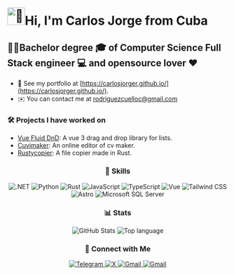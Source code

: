 # **<img src="https://raw.githubusercontent.com/Tarikul-Islam-Anik/Animated-Fluent-Emojis/master/Emojis/Hand%20gestures/Waving%20Hand%20Light%20Skin%20Tone.png" alt="👋" width="40" height="40" />Hi, I'm Carlos Jorge from Cuba**

## 👨‍💻Bachelor degree 🎓 of Computer Science Full Stack engineer 💻 and opensource lover ❤️

- 💼 See my portfolio at [https://carlosjorger.github.io/](https://carlosjorger.github.io/).
- ✉️ You can contact me at [rodriguezcuelloc@gmail.com](mailto:rodriguezcuelloc@gmail.com)

### 🛠️ Projects I have worked on

- [Vue Fluid DnD](https://vue-fluid-dnd.netlify.app/): A vue 3 drag and drop library for lists.
- [Cuvimaker](https://cuvimaker.netlify.app/): An online editor of cv maker.
- [Rustycopier](https://github.com/carlosjorger/rustycopier): A file copier made in Rust.

<!-- TODO add about me -->
<!-- TODO add articles -->

<h3 align="center">💪 Skills</h3>
<p align="center">
  <img src="https://img.shields.io/badge/.NET-512BD4?logo=dotnet&logoColor=fff&style=for-the-badge" alt=".NET">
   <img src="https://img.shields.io/badge/Python-3776AB?logo=python&logoColor=fff&style=for-the-badge" alt="Python">
  <img src="https://img.shields.io/badge/Rust-2D3748?logo=rust&logoColor=fff&style=for-the-badge" alt="Rust">
  <img src="https://img.shields.io/badge/JavaScript-F7DF1E?logo=javascript&logoColor=fff&style=for-the-badge" alt="JavaScript">
  <img src="https://img.shields.io/badge/TypeScript-3178C6?logo=typescript&logoColor=fff&style=for-the-badge" alt="TypeScript">
    <img src="https://img.shields.io/badge/Vue-4FC08D?logo=vuedotjs&logoColor=fff&style=for-the-badge" alt="Vue">
  <img src="https://img.shields.io/badge/Tailwind%20CSS-06B6D4?logo=tailwindcss&logoColor=fff&style=for-the-badge" alt="Tailwind CSS">
  <img src="https://img.shields.io/badge/Astro-BC52EE?logo=astro&logoColor=fff&style=for-the-badge" alt="Astro">
  <img src="https://img.shields.io/badge/Microsoft%20SQL%20Server-CC2927?style=for-the-badge&logo=microsoft%20sql%20server&logoColor=white" alt="Microsoft SQL Server">
</p>

<h3 align="center">📊 Stats</h3>

<p align="center">
  <img src="https://github-readme-stats-six-orpin-55.vercel.app/api?username=carlosjorger&show_icons=true&theme=dark"  alt="GitHub Stats"/>
  <img src="https://github-readme-stats.vercel.app/api/top-langs/?username=carlosjorger&layout=donut&theme=dark" alt="Top language"/>
</p>

<h3 align="center">🤝 Connect with Me</h3>

<p align="center">
  <a href="https://t.me/carlosjorger" target="_blank">
    <img src="https://img.shields.io/badge/Telegram-26A5E4?logo=telegram&logoColor=fff&style=for-the-badge" alt="Telegram">
  </a>
  <a href="https://x.com/carcu_ps" target="_blank">
    <img src="https://img.shields.io/badge/X-000?logo=x&logoColor=fff&style=for-the-badge" alt="X">
  </a>
  <a href="https://www.linkedin.com/in/carlosjorger" target="_blank">
    <img src="https://img.shields.io/badge/LinkedIn-0077B5?style=for-the-badge&logo=linkedin&logoColor=white" alt="Gmail">
  </a>
  <a href="mailto:rodriguezcuelloc@gmail.com" target="_blank">
    <img src="https://img.shields.io/badge/Gmail-EA4335?logo=gmail&logoColor=fff&style=for-the-badge" alt="Gmail">
  </a>
</p>
